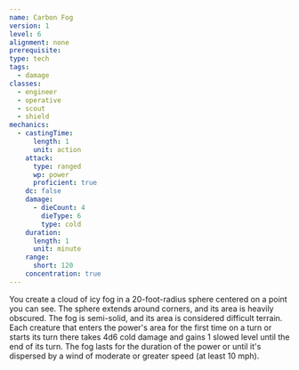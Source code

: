 ```yaml
---
name: Carbon Fog
version: 1
level: 6
alignment: none
prerequisite: 
type: tech
tags:
  - damage
classes:
  - engineer
  - operative
  - scout
  - shield
mechanics:
  - castingTime:
      length: 1
      unit: action
    attack:
      type: ranged
      wp: power
      proficient: true
    dc: false
    damage:
      - dieCount: 4
        dieType: 6
        type: cold
    duration:
      length: 1
      unit: minute
    range:
      short: 120
    concentration: true
---
```

You create a cloud of icy fog in a 20-foot-radius sphere centered on a point you can see. The sphere extends around corners, and its area is heavily obscured. The fog is semi-solid, and its area is considered difficult terrain. Each creature that enters the power's area for the first time on a turn or starts its turn there takes 4d6 cold damage and gains 1 slowed level until the end of its turn. The fog lasts for the duration of the power or until it's dispersed by a wind of moderate or greater speed (at least 10 mph).
    